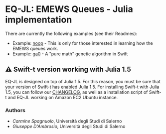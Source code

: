 # EQ-JL: EMEWS Queues - Julia implementation

There are currently the following examples (see their Readmes):

- Example: [noop](example/noop) - This is only for those interested in learning how the EMEWS queues work.
- Example: [ga0](example/ga0) - A "pure math" genetic algorithm in Swift

## ⚠️ Swift-t version working with Julia 1.5

EQ-JL is designed on top of Julia 1.5. For this reason, you must be sure that your version of Swift-t has enabled Julia 1.5. For installing Swift-t with Julia 1.5, you can follow our [CHANGELOG](CHANGELOG.md), as well as a installation script of Swift-t and EQ-JL working on Amazon EC2 Ubuntu instance.  
### Authors

- _Carmine Spagnuolo_, Università degli Studi di Salerno
- _Giuseppe D'Ambrosio_, Università degli Studi di Salerno
